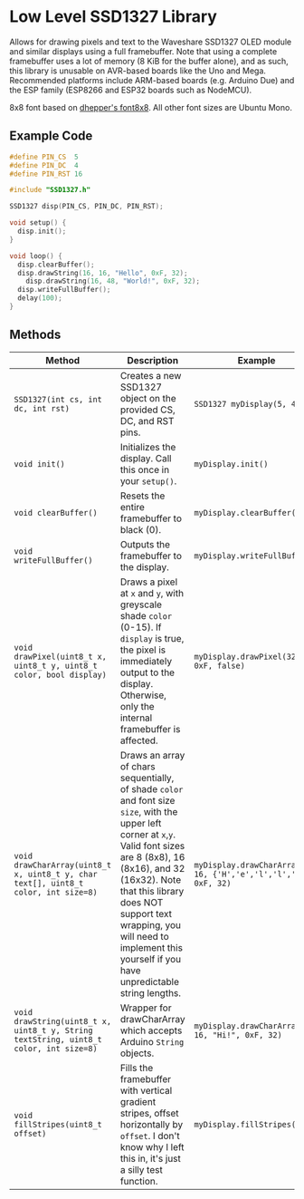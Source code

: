 # Low Level SSD1327 Library

Allows for drawing pixels and text to the Waveshare SSD1327 OLED module and similar displays using a full framebuffer. Note that using a complete framebuffer uses a lot of memory (8 KiB for the buffer alone), and as such, this library is unusable on AVR-based boards like the Uno and Mega. Recommended platforms include ARM-based boards (e.g. Arduino Due) and the ESP family (ESP8266 and ESP32 boards such as NodeMCU).

8x8 font based on [dhepper's font8x8](https://github.com/dhepper/font8x8). All other font sizes are Ubuntu Mono.

## Example Code

```cpp
#define PIN_CS  5
#define PIN_DC  4
#define PIN_RST 16

#include "SSD1327.h"

SSD1327 disp(PIN_CS, PIN_DC, PIN_RST);

void setup() {
  disp.init();
}

void loop() {
  disp.clearBuffer();
  disp.drawString(16, 16, "Hello", 0xF, 32);
	disp.drawString(16, 48, "World!", 0xF, 32);
  disp.writeFullBuffer();
  delay(100);
}
```

## Methods
| Method | Description | Example |
|--------|-------------|---------|
| `SSD1327(int cs, int dc, int rst)` | Creates a new SSD1327 object on the provided CS, DC, and RST pins. | `SSD1327 myDisplay(5, 4, 16)` |
| `void init()` | Initializes the display. Call this once in your `setup()`. | `myDisplay.init()` |
| `void clearBuffer()` | Resets the entire framebuffer to black (0). | `myDisplay.clearBuffer()` |
| `void writeFullBuffer()` | Outputs the framebuffer to the display. | `myDisplay.writeFullBuffer()` |
| `void drawPixel(uint8_t x, uint8_t y, uint8_t color, bool display)` | Draws a pixel at `x` and `y`, with greyscale shade `color` (0-15). If `display` is true, the pixel is immediately output to the display. Otherwise, only the internal framebuffer is affected. | `myDisplay.drawPixel(32, 12, 0xF, false)` |
| `void drawCharArray(uint8_t x, uint8_t y, char text[], uint8_t color, int size=8)` | Draws an array of chars sequentially, of shade `color` and font size `size`, with the upper left corner at `x`,`y`. Valid font sizes are 8 (8x8), 16 (8x16), and 32 (16x32). Note that this library does NOT support text wrapping, you will need to implement this yourself if you have unpredictable string lengths. | `myDisplay.drawCharArray(24, 16, {'H','e','l','l','o'}, 0xF, 32)` |
| `void drawString(uint8_t x, uint8_t y, String textString, uint8_t color, int size=8)` | Wrapper for drawCharArray which accepts Arduino `String` objects. | `myDisplay.drawCharArray(24, 16, "Hi!", 0xF, 32)` |
| `void fillStripes(uint8_t offset)` | Fills the framebuffer with vertical gradient stripes, offset horizontally by `offset`. I don't know why I left this in, it's just a silly test function. | `myDisplay.fillStripes(0)` |
